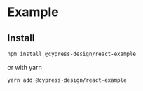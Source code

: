 # Example

## Install

```bash
npm install @cypress-design/react-example
```

or with yarn

```bash
yarn add @cypress-design/react-example
```
